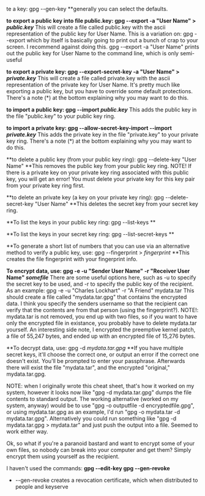 te a key:
gpg --gen-key
**generally you can select the defaults.
</p>

**to export a public key into file public.key:
gpg --export -a "User Name" &gt; _public.key_**
This will create a file called public.key with the ascii representation of the public key for User Name. This is a variation on:
gpg --export
which by itself is basically going to print out a bunch of crap to your screen. I recommend against doing this.
gpg --export -a "User Name"
prints out the public key for User Name to the command line, which is only semi-useful

**to export a private key:
gpg --export-secret-key -a "User Name" &gt; _private.key_**
This will create a file called private.key with the ascii representation of the private key for User Name.
It's pretty much like exporting a public key, but you have to override some default protections. There's a note (*) at the bottom explaining why you may want to do this.

**to import a public key:
gpg --import _public.key_**
This adds the public key in the file "public.key" to your public key ring.

**to import a private key:
gpg --allow-secret-key-import --import _private.key_**
This adds the private key in the file "private.key" to your private key ring. There's a note (*) at the bottom explaining why you may want to do this.

**to delete a public key (from your public key ring):
gpg --delete-key "User Name"
**This removes the public key from your public key ring.
NOTE! If there is a private key on your private key ring associated with this public key, you will get an error! You must delete your private key for this key pair from your private key ring first.

**to delete an private key (a key on your private key ring):
gpg --delete-secret-key "User Name"
**This deletes the secret key from your secret key ring.

**To list the keys in your public key ring:
gpg --list-keys
**

**To list the keys in your secret key ring:
gpg --list-secret-keys
**

**To generate a short list of numbers that you can use via an alternative method to verify a public key, use:
gpg --fingerprint &gt; _fingerprint_
**This creates the file fingerprint with your fingerprint info.

**To encrypt data, use:
gpg -e -u "Sender User Name" -r "Receiver User Name" _somefile_**
There are some useful options here, such as -u <userid> to specify the secret key to be used, and -r <userid> to specify the public key of the recipient.
As an example: gpg -e -u "Charles Lockhart" -r "A Friend" mydata.tar
This should create a file called "mydata.tar.gpg" that contains the encrypted data. I think you specify the senders username so that the recipient can verify that the contents are from that person (using the fingerprint?).
NOTE!: mydata.tar is not removed, you end up with two files, so if you want to have only the encrypted file in existance, you probably have to delete mydata.tar yourself.
An interesting side note, I encrypted the preemptive kernel patch, a file of 55,247 bytes, and ended up with an encrypted file of 15,276 bytes.
</userid></userid>

**To decrypt data, use:
gpg -d _mydata.tar.gpg_
**If you have multiple secret keys, it'll choose the correct one, or output an error if the correct one doesn't exist. You'll be prompted to enter your passphrase. Afterwards there will exist the file "mydata.tar", and the encrypted "original," mydata.tar.gpg.
<p>NOTE: when I originally wrote this cheat sheet, that's how it worked on my system, however it looks now like "gpg -d mydata.tar.gpg" dumps the file contents to standard output. The working alternative (worked on my system, anyway) would be to use "gpg -o outputfile -d encryptedfile.gpg", or using mydata.tar.gpg as an example, I'd run "gpg -o mydata.tar -d mydata.tar.gpg". Alternatively you could run something like "gpg -d mydata.tar.gpg > mydata.tar" and just push the output into a file. Seemed to work either way.

Ok, so what if you're a paranoid bastard and want to encrypt some of your own files, so nobody can break into your computer and get them? Simply encrypt them using yourself as the recipient.

I haven't used the commands:
**gpg --edit-key
gpg --gen-revoke**

*   --gen-revoke creates a revocation certificate, which when distributed to people and keyserve
